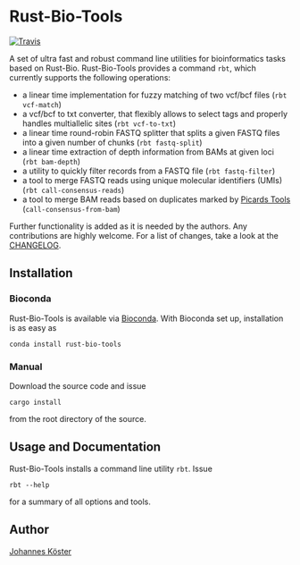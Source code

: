 # Rust-Bio-Tools

[![Travis](https://img.shields.io/travis/rust-bio/rust-bio-tools/master.svg?style=flat-square)](https://travis-ci.org/rust-bio/rust-bio-tools)

A set of ultra fast and robust command line utilities for bioinformatics tasks based on Rust-Bio.
Rust-Bio-Tools provides a command `rbt`, which currently supports the following operations:

* a linear time implementation for fuzzy matching of two vcf/bcf files (`rbt vcf-match`)
* a vcf/bcf to txt converter, that flexibly allows to select tags and properly handles multiallelic sites (`rbt vcf-to-txt`)
* a linear time round-robin FASTQ splitter that splits a given FASTQ files into a given number of chunks (`rbt fastq-split`)
* a linear time extraction of depth information from BAMs at given loci (`rbt bam-depth`)
* a utility to quickly filter records from a FASTQ file (`rbt fastq-filter`)
* a tool to merge FASTQ reads using unique molecular identifiers (UMIs) (`rbt call-consensus-reads`)
* a tool to merge BAM reads based on duplicates marked by [Picards Tools](https://broadinstitute.github.io/picard/) (`call-consensus-from-bam`)

Further functionality is added as it is needed by the authors. Any contributions are highly welcome.
For a list of changes, take a look at the [CHANGELOG](CHANGELOG.md).


## Installation

### Bioconda

Rust-Bio-Tools is available via [Bioconda](https://bioconda.github.io).
With Bioconda set up, installation is as easy as

    conda install rust-bio-tools

### Manual

Download the source code and issue

    cargo install

from the root directory of the source.

## Usage and Documentation

Rust-Bio-Tools installs a command line utility `rbt`. Issue

    rbt --help

for a summary of all options and tools.



## Author

[Johannes Köster](https://github.com/johanneskoester)

